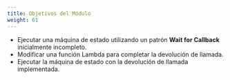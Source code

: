 ```yaml
---
title: Objetivos del Módulo
weight: 61
---
```


- Ejecutar una máquina de estado utilizando un patrón **Wait for Callback** inicialmente incompleto.
- Modificar una función Lambda para completar la devolución de llamada.
- Ejecutar la máquina de estado con la devolución de llamada implementada.

